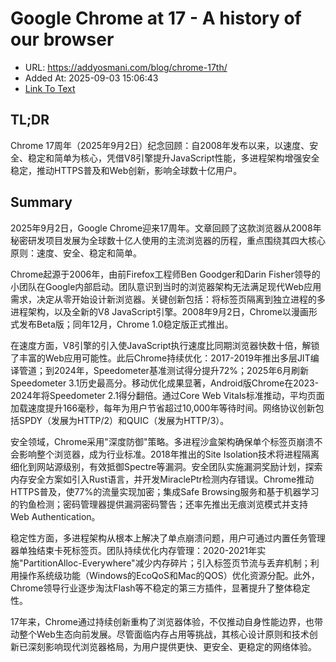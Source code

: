 # Google Chrome at 17 - A history of our browser
- URL: https://addyosmani.com/blog/chrome-17th/
- Added At: 2025-09-03 15:06:43
- [Link To Text](2025-09-03-google-chrome-at-17---a-history-of-our-browser_raw.md)

## TL;DR


Chrome 17周年（2025年9月2日）纪念回顾：自2008年发布以来，以速度、安全、稳定和简单为核心，凭借V8引擎提升JavaScript性能，多进程架构增强安全稳定，推动HTTPS普及和Web创新，影响全球数十亿用户。

## Summary


2025年9月2日，Google Chrome迎来17周年。文章回顾了这款浏览器从2008年秘密研发项目发展为全球数十亿人使用的主流浏览器的历程，重点围绕其四大核心原则：速度、安全、稳定和简单。

Chrome起源于2006年，由前Firefox工程师Ben Goodger和Darin Fisher领导的小团队在Google内部启动。团队意识到当时的浏览器架构无法满足现代Web应用需求，决定从零开始设计新浏览器。关键创新包括：将标签页隔离到独立进程的多进程架构，以及全新的V8 JavaScript引擎。2008年9月2日，Chrome以漫画形式发布Beta版；同年12月，Chrome 1.0稳定版正式推出。

在速度方面，V8引擎的引入使JavaScript执行速度比同期浏览器快数十倍，解锁了丰富的Web应用可能性。此后Chrome持续优化：2017-2019年推出多层JIT编译管道；到2024年，Speedometer基准测试得分提升72%；2025年6月刷新Speedometer 3.1历史最高分。移动优化成果显著，Android版Chrome在2023-2024年将Speedometer 2.1得分翻倍。通过Core Web Vitals标准推动，平均页面加载速度提升166毫秒，每年为用户节省超过10,000年等待时间。网络协议创新包括SPDY（发展为HTTP/2）和QUIC（发展为HTTP/3）。

安全领域，Chrome采用"深度防御"策略。多进程沙盒架构确保单个标签页崩溃不会影响整个浏览器，成为行业标准。2018年推出的Site Isolation技术将进程隔离细化到网站源级别，有效抵御Spectre等漏洞。安全团队实施漏洞奖励计划，探索内存安全方案如引入Rust语言，并开发MiraclePtr检测内存错误。Chrome推动HTTPS普及，使77%的流量实现加密；集成Safe Browsing服务和基于机器学习的钓鱼检测；密码管理器提供漏洞密码警告；还率先推出无痕浏览模式并支持Web Authentication。

稳定性方面，多进程架构从根本上解决了单点崩溃问题，用户可通过内置任务管理器单独结束卡死标签页。团队持续优化内存管理：2020-2021年实施"PartitionAlloc-Everywhere"减少内存碎片；引入标签页节流与丢弃机制；利用操作系统级功能（Windows的EcoQoS和Mac的QOS）优化资源分配。此外，Chrome领导行业逐步淘汰Flash等不稳定的第三方插件，显著提升了整体稳定性。

17年来，Chrome通过持续创新重构了浏览器体验，不仅推动自身性能边界，也带动整个Web生态向前发展。尽管面临内存占用等挑战，其核心设计原则和技术创新已深刻影响现代浏览器格局，为用户提供更快、更安全、更稳定的网络体验。
